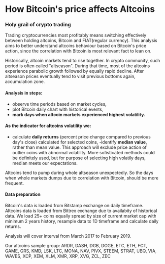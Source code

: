 # How Bitcoin's price affects Altcoins

### Holy grail of crypto trading

Trading cryptocurrencies most profitably means switching effectively between holding altcoins, Bitcoin and FIAT(regular currency). This analysis aims to better understand altcoins behaviour based on Bitcoin's price action, since the correlation with Bitcoin is most relevant fact to lean on.

Historically, altcoin markets tend to rise together. In crypto community, such period is often called "altseason". During that time, most of the altcoins experience parabolic growth followed by equally rapid decline. After altseason prices eventually tend to visit previous bottoms again, accumulation zone.

#### Analysis in steps:
- observe time periods based on market cycles, 
- plot Bitcoin daily chart with historical events,
- **mark days when altcoin markets experienced highest volatility.**

#### As the indicator for altcoins volatility we:
- calculate **daily returns** (percent price change compared to previous day's close) calculated for selected coins,
 -identify **median value**, rather than mean value. This approach will exclude price action of outlier coins with abnormal volatility. More sofisticated methods could be definitely used, but for purpose of selecting high volatily days, median meets our expectations.

Altcoins tend to pump during whole altseason unexpectedly.  So the days when whole markets dumps due to correlation with Bitcoin, should be more frequent.

#### Data preparation
Bitcoin's data is loaded from Bitstamp exchange on daily timeframe. Altcoins data is loaded from Bittrex exchange due to availabity of historical data. We load 25+ coins equally spread by size of current market cap with minimum 2 years history, resample data to 1D timeframe and calculate daily returns.

Analysis will cover interval from March 2017 to February 2019.

Our altcoins sample group: ARDR, DASH, DGB, DOGE, ETC, ETH, FCT, GAME, GRS, KMD, LSK, LTC, MONA, NAV, PIVX, STEEM, STRAT, UBQ, VIA, WAVES, XCP, XEM, XLM, XMR, XRP, XVG, ZCL, ZEC
